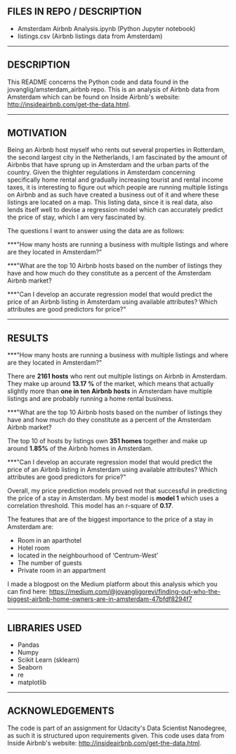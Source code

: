 ## FILES IN REPO / DESCRIPTION

- Amsterdam Airbnb Analysis.ipynb (Python Jupyter notebook)
- listings.csv (Airbnb listings data from Amsterdam)

*********************
## DESCRIPTION
This README concerns the Python code and data found in the jovanglig/amsterdam_airbnb repo. 
This is an analysis of Airbnb data from Amsterdam which can be found on Inside Airbnb's website: http://insideairbnb.com/get-the-data.html.


*********************
## MOTIVATION
Being an Airbnb host myself who rents out several properties in Rotterdam, the second largest city in the Netherlands, I am fascinated by the amount of Airbnbs that have sprung up in Amsterdam and the urban parts of the country. Given the thighter regulations in Amsterdam concerning specifically home rental and gradually increasing tourist and rental income taxes, it is interesting to figure out which people are running multiple listings on Airbnb and as such have created a business out of it and where these listings are located on a map. This listing data, since it is real data, also lends itself well to devise a regression model which can accurately predict the price of stay, which I am very fascinated by.

The questions I want to answer using the data are as follows:

***"How many hosts are running a business with multiple listings and where are they located in Amsterdam?"

***"What are the top 10 Airbnb hosts based on the number of listings they have and how much do they constitute as a percent of the Amsterdam Airbnb market?

***"Can I develop an accurate regression model that would predict the price of an Airbnb listing in Amsterdam using available attributes? Which attributes are good predictors for price?"

*********************
## RESULTS

***"How many hosts are running a business with multiple listings and where are they located in Amsterdam?"

There are **2161 hosts** who rent out multiple listings on Airbnb in Amsterdam. They make up around **13.17 %** of the market, which means that actually slightly more than **one in ten Airbnb hosts** in Amsterdam have multiple listings and are probably running a home rental business.

***"What are the top 10 Airbnb hosts based on the number of listings they have and how much do they constitute as a percent of the Amsterdam Airbnb market?

The top 10 of hosts by listings own **351 homes** together and make up around **1.85%** of the Airbnb homes in Amsterdam.

***"Can I develop an accurate regression model that would predict the price of an Airbnb listing in Amsterdam using available attributes? Which attributes are good predictors for price?"

Overall, my price prediction models proved not that successful in predicting the price of a stay in Amsterdam. My best model is **model 1** which uses a correlation threshold. This model has an r-square of **0.17**. 

The features that are of the biggest importance to the price of a stay in Amsterdam are:
- Room in an aparthotel
- Hotel room
- located in the neighbourhood of ‘Centrum-West’
- The number of guests
- Private room in an appartment


I made a blogpost on the Medium platform about this analysis which you can find here:  https://medium.com/@jovangligorevi/finding-out-who-the-biggest-airbnb-home-owners-are-in-amsterdam-47bfdf8294f7

*********************
## LIBRARIES USED
- Pandas
- Numpy
- Scikit Learn (sklearn)
- Seaborn
- re
- matplotlib

*********************
## ACKNOWLEDGEMENTS
The code is part of an assignment for Udacity's Data Scientist Nanodegree, as such it is structured upon requirements given. 
This code uses data from Inside Airbnb's website: http://insideairbnb.com/get-the-data.html.
